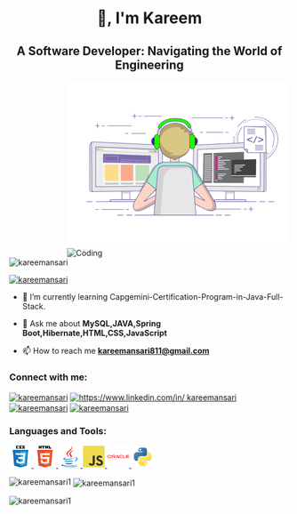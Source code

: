 
<h1 align="center">👋, I'm Kareem </h1>
<h2 align="center">A Software Developer: Navigating the World of Engineering</h2>
<img align="right" alt="Coding" width="400" src="https://raw.githubusercontent.com/devSouvik/devSouvik/master/gif3.gif">
<img align="right" alt="Coding" width="400" src="https://camo.githubusercontent.com/5ddf73ad3a205111cf8c686f687fc216c2946a75005718c8da5b837ad9de78c9/68747470733a2f2f7468756d62732e6766796361742e636f6d2f4576696c4e657874446576696c666973682d736d616c6c2e676966">

<p align="left"> <img src="https://komarev.com/ghpvc/?username=kareemansari&label=Profile%20views&color=0e75b6&style=flat" alt="kareemansari" /> </p>

<p align="left"> <a href="https://x.com/KareemA79705567?t=ND7RAroK4aYZoqm2IVUt9w&s=09" target="blank"><img src="https://img.shields.io/twitter/follow/kareemansari?logo=twitter&style=for-the-badge" alt="kareemansari" /></a> </p>

- 🌱  I’m currently learning Capgemini-Certification-Program-in-Java-Full-Stack.

- 💬 Ask me about **MySQL,JAVA,Spring Boot,Hibernate,HTML,CSS,JavaScript**

- 📫 How to reach me **kareemansari811@gmail.com**

<h3 align="left">Connect with me:</h3>
<p align="left">
<a href="https://x.com/KareemA79705567?t=ND7RAroK4aYZoqm2IVUt9w&s=09" target="blank"><img align="center" src="https://raw.githubusercontent.com/rahuldkjain/github-profile-readme-generator/master/src/images/icons/Social/twitter.svg" alt="kareemansari" height="30" width="40" /></a>
<a href="https://www.linkedin.com/in/kareem-ansari-b4175020a/"
  target="blank"><img align="center" src="https://raw.githubusercontent.com/rahuldkjain/github-profile-readme-generator/master/src/images/icons/Social/linked-in-alt.svg" alt="https://www.linkedin.com/in/
kareemansari" height="30" width="40" /></a>
<a href="https://instagram.com/_kareem.ansari_" target="blank"><img align="center" src="https://raw.githubusercontent.com/rahuldkjain/github-profile-readme-generator/master/src/images/icons/Social/instagram.svg" alt="kareemansari" height="30" width="40" /></a>
<a href="https://www.hackerrank.com/kareemansari811" target="blank"><img align="center" src="https://raw.githubusercontent.com/rahuldkjain/github-profile-readme-generator/master/src/images/icons/Social/hackerrank.svg" alt="kareemansari" height="30" width="40" /></a>

</p>

<h3 align="left">Languages and Tools:</h3>
<p align="left"> <a href="https://www.w3schools.com/css/" target="_blank" rel="noreferrer"> <img src="https://raw.githubusercontent.com/devicons/devicon/master/icons/css3/css3-original-wordmark.svg" alt="css3" width="40" height="40"/> </a> <a href="https://www.w3.org/html/" target="_blank" rel="noreferrer"> <img src="https://raw.githubusercontent.com/devicons/devicon/master/icons/html5/html5-original-wordmark.svg" alt="html5" width="40" height="40"/> </a> <a href="https://www.java.com" target="_blank" rel="noreferrer"> <img src="https://raw.githubusercontent.com/devicons/devicon/master/icons/java/java-original.svg" alt="java" width="40" height="40"/> </a> <a href="https://developer.mozilla.org/en-US/docs/Web/JavaScript" target="_blank" rel="noreferrer"> <img src="https://raw.githubusercontent.com/devicons/devicon/master/icons/javascript/javascript-original.svg" alt="javascript" width="40" height="40"/> </a> <a href="https://www.oracle.com/" target="_blank" rel="noreferrer"> <img src="https://raw.githubusercontent.com/devicons/devicon/master/icons/oracle/oracle-original.svg" alt="oracle" width="40" height="40"/> </a> <a href="https://www.python.org" target="_blank" rel="noreferrer"> <img src="https://raw.githubusercontent.com/devicons/devicon/master/icons/python/python-original.svg" alt="python" width="40" height="40"/> </a> </p>

<p><img align="left" src="https://github-readme-stats.vercel.app/api/top-langs?username=kareemansari1&show_icons=true&locale=en&layout=compact" alt="kareemansari1" /></p>

<p>&nbsp;<img align="center" src="https://github-readme-stats.vercel.app/api?username=kareemansari1&show_icons=true&locale=en" alt="kareemansari1" /></p>

<p><img align="center" src="https://github-readme-streak-stats.herokuapp.com/?user=kareemansari1" alt="kareemansari1" /></p>
